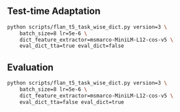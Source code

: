 ## Test-time Adaptation

```bash
python scripts/flan_t5_task_wise_dict.py version=3 \
    batch_size=8 lr=5e-6 \
    dict_feature_extractor=msmarco-MiniLM-L12-cos-v5 \
    eval_dict_tta=true eval_dict=false
```

## Evaluation

```bash
python scripts/flan_t5_task_wise_dict.py version=3 \
    batch_size=8 lr=5e-6 \
    dict_feature_extractor=msmarco-MiniLM-L12-cos-v5 \
    eval_dict_tta=false eval_dict=true
```
